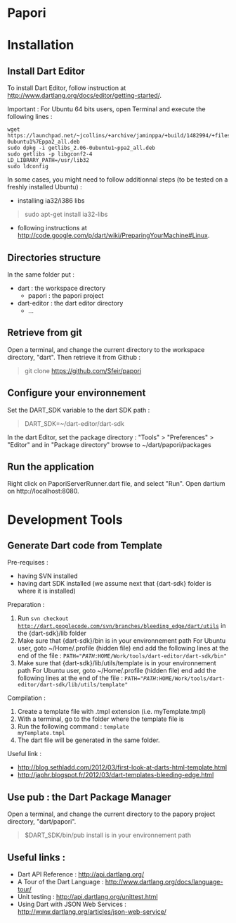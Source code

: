 Papori
======

Installation
============

Install Dart Editor
-------------------

To install Dart Editor, follow instruction at http://www.dartlang.org/docs/editor/getting-started/.

Important : For Ubuntu 64 bits users, open Terminal and execute the following lines :

	wget https://launchpad.net/~jcollins/+archive/jaminppa/+build/1482994/+files/getlibs_2.06-0ubuntu1%7Eppa2_all.deb 
	sudo dpkg -i getlibs_2.06-0ubuntu1~ppa2_all.deb 
	sudo getlibs -p libgconf2-4 
	LD_LIBRARY_PATH=/usr/lib32 
	sudo ldconfig
	

In some cases, you might need to follow additionnal steps (to be tested on a freshly installed Ubuntu) :

- installing ia32/i386 libs
> 	sudo apt-get install ia32-libs
	
- following instructions at http://code.google.com/p/dart/wiki/PreparingYourMachine#Linux.

Directories structure
------------------------------------------------
In the same folder put :

- dart : the workspace directory
	- papori : the papori project
- dart-editor : the dart editor directory
	- ...

Retrieve from git
------------------------------------------------

Open a terminal, and change the current directory to the workspace directory, "dart". Then retrieve it from Github :
> 	git clone https://github.com/Sfeir/papori


Configure your environnement
------------------------------------------------

Set the DART_SDK variable to the dart SDK path :
> 	DART_SDK=~/dart-editor/dart-sdk

In the dart Editor, set the package directory : "Tools" > "Preferences" > "Editor" and in "Package directory" browse to ~/dart/papori/packages

Run the application
------------------------------------------------

Right click on PaporiServerRunner.dart file, and select "Run". Open dartium on http://localhost:8080.

Development Tools
=================

Generate Dart code from Template
------------------------------------------------
Pre-requises :

- having SVN installed
- having dart SDK installed (we assume next that {dart-sdk} folder is where it is installed)

Preparation :

1. Run <code>svn checkout http://dart.googlecode.com/svn/branches/bleeding_edge/dart/utils</code> in the {dart-sdk}/lib folder
2. Make sure that {dart-sdk}/bin is in your environnement path
	For Ubuntu user, goto ~/Home/.profile (hidden file) end add the following lines at the end of the file : <code>PATH="$PATH:$HOME/Work/tools/dart-editor/dart-sdk/bin"</code>
3. Make sure that {dart-sdk}/lib/utils/template is in your environnement path
	For Ubuntu user, goto ~/Home/.profile (hidden file) end add the following lines at the end of the file : <code>PATH="$PATH:$HOME/Work/tools/dart-editor/dart-sdk/lib/utils/template"</code>

Compilation :

1. Create a template file with .tmpl extension (i.e. myTemplate.tmpl)
2. With a terminal, go to the folder where the template file is
3. Run the following command : <code>template myTemplate.tmpl</code>
4. The dart file will be generated in the same folder.

Useful link :
* http://blog.sethladd.com/2012/03/first-look-at-darts-html-template.html
* http://japhr.blogspot.fr/2012/03/dart-templates-bleeding-edge.html


Use pub : the Dart Package Manager
------------------------------------------------
Open a terminal, and change the current directory to the papory project directory, "dart/papori".
> 	$DART_SDK/bin/pub install is in your environnement path


Useful links :
------------------------------------------------

- Dart API Reference : http://api.dartlang.org/
- A Tour of the Dart Language : http://www.dartlang.org/docs/language-tour/
- Unit testing : http://api.dartlang.org/unittest.html
- Using Dart with JSON Web Services : http://www.dartlang.org/articles/json-web-service/

